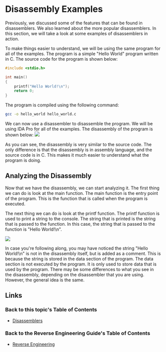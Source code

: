 # Disassembly Examples

Previously, we discussed some of the features that can be found in disassemblers. We also learned about the more popular disassemblers.
In this section, we will take a look at some examples of disassemblers in action.

To make things easier to understand, we will be using the same program for all of the examples. The program is a simple "Hello World" program written in C. The source code for the program is shown below:

```c
#include <stdio.h>

int main()
{
    printf("Hello World!\n");
    return 0;
}
```

The program is compiled using the following command:

```bash
gcc -o hello_world hello_world.c
```

We can now use a disassembler to disassemble the program. We will be using IDA Pro for all of the examples. The disassembly of the program is shown below:
![](https://i.imgur.com/J4DGe3h.png)

As you can see, the disassembly is very similar to the source code. The only difference is that the disassembly is in assembly language, and the source code is in C. This makes it much easier to understand what the program is doing.

## Analyzing the Disassembly

Now that we have the disassembly, we can start analyzing it. The first thing we can do is look at the main function. The main function is the entry point of the program. This is the function that is called when the program is executed.

The next thing we can do is look at the printf function. The printf function is used to print a string to the console. The string that is printed is the string that is passed to the function. In this case, the string that is passed to the function is "Hello World!\n".

![](https://i.imgur.com/TkjEWqc.png)

In case you're following along, you may have noticed the string "Hello World!\n" is not in the disassembly itself, but is added as a comment. This is because the string is stored in the data section of the program. The data section is not executed by the program. It is only used to store data that is used by the program.
There may be some differences to what you see in the disassembly, depending on the disassembler that you are using. However, the general idea is the same.

## Links
### Back to this topic's Table of Contents
- [Disassemblers](Table%20of%20Contents.md)
### Back to the Reverse Engineering Guide's Table of Contents
- [Reverse Engineering](../README.md)